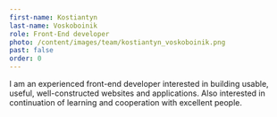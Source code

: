 ```yaml
---
first-name: Kostiantyn
last-name: Voskoboinik
role: Front-End developer
photo: /content/images/team/kostiantyn_voskoboinik.png
past: false
order: 0
---
```

I am an experienced front-end developer interested in building usable, useful, well-constructed websites and applications. Also interested in continuation of learning and cooperation with excellent people.
